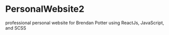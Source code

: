 # PersonalWebsite2
professional personal website for Brendan Potter using ReactJs, JavaScript, and SCSS
